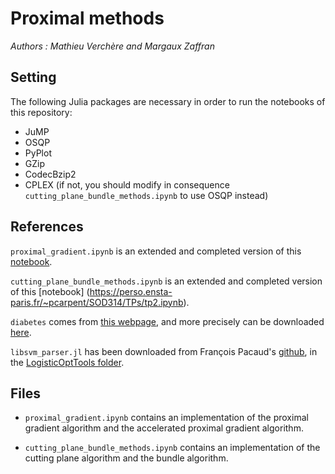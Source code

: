 # Proximal methods

_Authors : Mathieu Verchère and Margaux Zaffran_

## Setting

The following Julia packages are necessary in order to run the notebooks of this repository:
- JuMP
- OSQP
- PyPlot
- GZip
- CodecBzip2
- CPLEX (if not, you should modify in consequence ```cutting_plane_bundle_methods.ipynb``` to use OSQP instead)

## References

```proximal_gradient.ipynb``` is an extended and completed version of this [notebook](https://perso.ensta-paris.fr/~pcarpent/SOD314/TPs/tp1.ipynb).

```cutting_plane_bundle_methods.ipynb``` is an extended and completed version of this [notebook]
(https://perso.ensta-paris.fr/~pcarpent/SOD314/TPs/tp2.ipynb).

```diabetes``` comes from [this webpage](https://www.csie.ntu.edu.tw/~cjlin/libsvmtools/datasets/), and more precisely can be downloaded [here](https://www.csie.ntu.edu.tw/~cjlin/libsvmtools/datasets/binary/diabetes).

```libsvm_parser.jl``` has been downloaded from François Pacaud's [github](https://github.com/frapac), in the [LogisticOptTools folder](https://github.com/frapac/LogisticOptTools.jl/tree/master/src/io).

## Files

- ```proximal_gradient.ipynb``` contains an implementation of the proximal gradient algorithm and the accelerated proximal gradient algorithm.

- ```cutting_plane_bundle_methods.ipynb``` contains an implementation of the cutting plane algorithm and the bundle algorithm.
